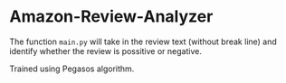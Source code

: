 # Amazon-Review-Analyzer

The function `main.py` will take in the review text (without break line) and identify whether the review is possitive or negative.

Trained using Pegasos algorithm.
